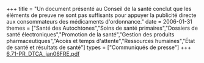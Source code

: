 +++
title = "Un document présenté au Conseil de la santé conclut que les éléments de preuve ne sont pas suffisants pour appuyer la publicité directe aux consommateurs des médicaments d'ordonnance."
date = 2006-01-31
themes = ["Santé des Autochtones","Soins de santé primaires","Dossiers de santé électroniques","Promotion de la santé","Gestion des produits pharmaceutiques","Accès et temps d'attente","Ressources humaines","État de santé et résultats de santé"]
types = ["Communiqués de presse"]
+++
[6.71-PR_DTCA_jan06FRE.pdf](/files/6.71-PR_DTCA_jan06FRE.pdf)
